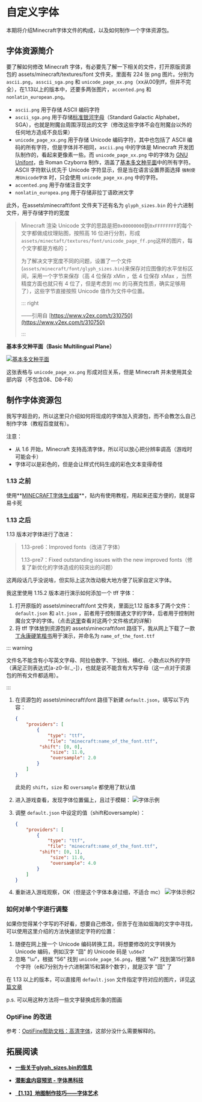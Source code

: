 # 自定义字体

本期将介绍Minecraft字体文件的构成，以及如何制作一个字体资源包。

## 字体资源简介

要了解如何修改 Minecraft 字体，有必要先了解一下相关的文件，打开原版资源包的 assets/minecraft/textures/font 文件夹，里面有 224 张 png 图片。分别为 `ascii.png`，`asscii_sga.png` 和 `unicode_page_xx.png`（xx从00到ff，但并不完全），在1.13以上的版本中，还要多两张图片，`accented.png` 和 `nonlatin_european.png`。

- `ascii.png` 用于存储 ASCII 编码字符
- `ascii_sga.png` 用于存储[标准银河字母](https://minecraft-zh.gamepedia.com/%E9%99%84%E9%AD%94%E5%8F%B0#.E6.A0.87.E5.87.86.E9.93.B6.E6.B2.B3.E5.AD.97.E6.AF.8D)（Standard Galactic Alphabet，SGA），也就是附魔台周围浮现出的文字（修改这些字体不会在附魔台以外的任何地方造成不良后果）
- `unicode_page_xx.png` 用于存储 Unicode 编码字符，其中也包括了 ASCII 编码的所有字符，但是字体并不相同，`ascii.png` 中的字体是 Minecraft 开发团队制作的，看起来更像素一些。而 `unicode_page_xx.png` 中的字体为 [GNU Unifont](https://zh.wikipedia.org/wiki/GNU_Unifont)，由 Roman Czyborra 制作，涵盖了[基本多文种平面](https://zh.wikipedia.org/wiki/Unicode%E5%AD%97%E7%AC%A6%E5%B9%B3%E9%9D%A2%E6%98%A0%E5%B0%84#%E5%9F%BA%E6%9C%AC%E5%A4%9A%E6%96%87%E7%A7%8D%E5%B9%B3%E9%9D%A2)中的所有字符。ASCII 字符默认优先于 Unicode 字符显示，但是当在语言设置界面选择 `强制使用Unicode字体` 时，只会使用 `unicode_page_xx.png` 中的字符。
- `accented.png` 用于存储注音文字
- `nonlatin_europea.png` 用于存储非拉丁语欧洲文字

此外，在assets\minecraft\font 文件夹下还有名为 `glyph_sizes.bin` 的十六进制文件，用于存储字符的宽度

> Minecraft 渲染 Unicode 文字的思路是把`0x00000000`到`0xFFFFFFFF`的每个文字都做成纹理贴图，按照高 16 位进行分割，形成`assets/minectaft/textures/font/unicode_page_ff.png`这样的图片，每个文字都是方格的；
>
> 为了解决文字宽度不同的问题，设置了一个文件(`assets/minecraft/font/glyph_sizes.bin`)来保存对应图像的水平坐标区间，采用一个字节来保存（高 4 位保存 xMin ，低 4 位保存 xMax ，当然精度方面也就只有 4 位了，但是考虑到 mc 的马赛克性质，确实足够用了），这些字节直接按照 Unicode 值作为文件中位置。
>
> ::: right
>
> ——引用自 [https://www.v2ex.com/t/310750](https://www.v2ex.com/t/310750)
>
> :::



**基本多文种平面（Basic Multilingual Plane）**

[![基本多文种平面](https://i.loli.net/2020/07/28/HYEkIFiptUfZBGL.png "基本多文种平面")](https://baike.baidu.com/item/%E5%9F%BA%E6%9C%AC%E5%A4%9A%E6%96%87%E7%A7%8D%E5%B9%B3%E9%9D%A2 "基本多文种平面")

这张表格与 `unicode_page_xx.png` 形成对应关系，但是 Minecraft 并未使用其全部内容（不包含08、D8-F8）

## 制作字体资源包

我写字超丑的，所以这里只介绍如何将现成的字体加入资源包，而不会教怎么自己制作字体（教程百度就有）。

注意：

- 从 1.6 开始，Minecraft 支持高清字体，所以可以放心把分辨率调高（游戏时可能会卡）
- 字体可以是彩色的，但是会让样式代码生成的彩色文本变得奇怪

### 1.13 之前

使用**[MINECRAFT字体生成器](https://www.mcbbs.net/thread-229426-1-1.html)**，贴内有使用教程，用起来还蛮方便的，就是容易卡死

### 1.13 之后

1.13 版本对字体进行了改进：

> 1.13-pre6：Improved fonts（改进了字体）
>
> 1.13-pre7：Fixed outstanding issues with the new improved fonts（修复了新优化的字体造成的较突出的问题）

这两段话几乎没说啥，但实际上这次改动极大地方便了玩家自定义字体。

我这里使用 1.15.2 版本进行演示如何添加一个 tff 字体：

1. 打开原版的 assets\minecraft\font 文件夹，里面比1.12 版本多了两个文件：`default.json` 和 `alt.json` ，前者用于控制普通文字的字体，后者用于控制附魔台文字的字体。（点击[这里](default.json.md)查看对这两个文件格式的详解）
2. 将 tff 字体放到资源包的 assets\minecraft\font 路径下，我从网上下载了一款[丁永康硬笔楷书](http://www.fonts.net.cn/font-38210891255.html)用于演示，并命名为 `name_of_the_font.ttf`

::: warning

文件名不能含有小写英文字母、阿拉伯数字、下划线、横杠、小数点以外的字符（满足正则表达式[a-z0-9/._-]），也就是说不能含有大写字母（这一点对于资源包的所有文件都适用）。

:::

1. 在资源包的 assets\minecraft\font 路径下新建 `default.json`，填写以下内容：

   ```json
   {
       "providers": [
           {
               "type": "ttf",
               "file": "minecraft:name_of_the_font.ttf",
   			"shift": [0, 0],
    			"size": 11.0,
    			"oversample": 2.0
           }
       ]
   }
   ```

   此处的 `shift`，`size` 和 `oversample` 都使用了默认值

2. 进入游戏查看，发现字体位置偏上，且过于模糊：
   ![字体示例](https://i.loli.net/2020/07/28/TiJCuxF7Ueqs9Mr.png "字体示例")

3. 调整 `default.json` 中设定的值（shift和oversample）：

   ```json
   {
       "providers": [
           {
               "type": "ttf",
               "file": "minecraft:name_of_the_font.ttf",
   			"shift": [0, 1],
    			"size": 11.0,
    			"oversample": 4.0
           }
       ]
   }
   ```

4. 重新进入游戏观察，OK（但是这个字体本身过细，不适合 mc）
   ![字体示例2](https://i.loli.net/2020/07/28/Zeb9WJcmjSoFVCs.png)


### 如何对单个字进行调整

如果你觉得某个字写的不好看，想要自己修改，但苦于在浩如烟海的文字中寻找，可以使用这里介绍的方法快速锁定字符的位置：

1. 随便在网上搜一个 Unicode 编码转换工具，将想要修改的文字转换为 Unicode 编码，例如汉字 "囧" 的 Unicode 码是 `\u56e7`
2. 忽略 "\u"，根据 "56" 找到 `unicode_page_56.png`，根据 "e7" 找到第15行第8个字符（e和7分别为十六进制第15和第8个数字），就是汉字 "囧" 了

在 1.13 以上的版本，可以直接用 `default.json` 文件指定字符对应的图片，详见[这篇文章](https://www.mcbbs.net/thread-835539-1-1.html)

p.s. 可以用这种方法将一些文字替换成形象的图画

### OptiFine 的改进

参考：[OptiFine帮助文档：高清字体](https://www.mcbbs.net/forum.php?mod=redirect&goto=findpost&ptid=896135&pid=15831179)，这部分没什么需要解释的。

## 拓展阅读

- **[一些关于glyph_sizes.bin的信息](https://tieba.baidu.com/p/4046922665)**

- **[潜影盒内容预览 - 字体黑科技](https://www.mcbbs.net/thread-913031-1-1.html)**

- **[【1.13】地图制作技巧——字体艺术](https://www.mcbbs.net/thread-835539-1-1.html)**

